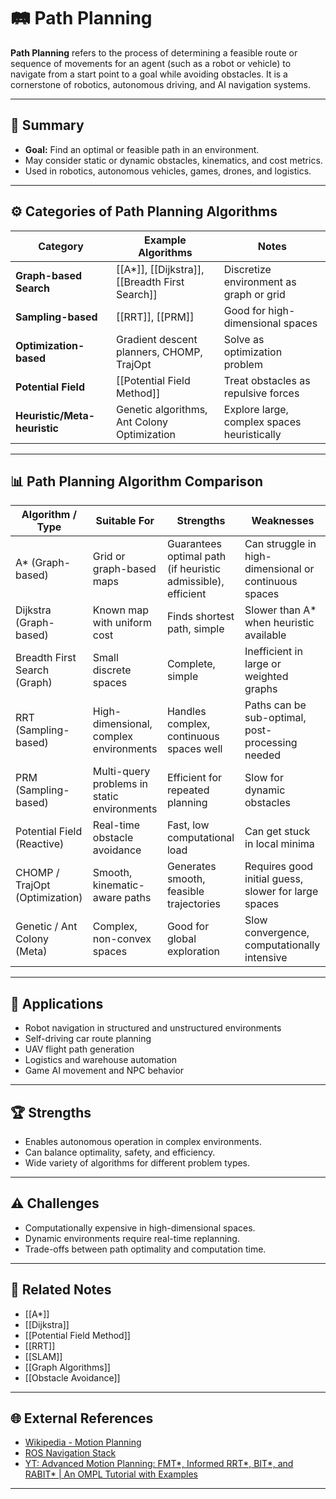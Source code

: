 # 🛤️ Path Planning

**Path Planning** refers to the process of determining a feasible route or sequence of movements for an agent (such as a robot or vehicle) to navigate from a start point to a goal while avoiding obstacles. It is a cornerstone of robotics, autonomous driving, and AI navigation systems.

---

## 🧠 Summary

- **Goal:** Find an optimal or feasible path in an environment.
- May consider static or dynamic obstacles, kinematics, and cost metrics.
- Used in robotics, autonomous vehicles, games, drones, and logistics.

---

## ⚙️ Categories of Path Planning Algorithms

| Category                | Example Algorithms                            | Notes                                        |
|-------------------------|-----------------------------------------------|----------------------------------------------|
| **Graph-based Search**   | [[A*]], [[Dijkstra]], [[Breadth First Search]] | Discretize environment as graph or grid      |
| **Sampling-based**       | [[RRT]], [[PRM]]                              | Good for high-dimensional spaces             |
| **Optimization-based**   | Gradient descent planners, CHOMP, TrajOpt     | Solve as optimization problem                |
| **Potential Field**      | [[Potential Field Method]]                    | Treat obstacles as repulsive forces          |
| **Heuristic/Meta-heuristic** | Genetic algorithms, Ant Colony Optimization | Explore large, complex spaces heuristically  |

---

## 📊 Path Planning Algorithm Comparison

| Algorithm / Type            | Suitable For                                   | Strengths                                       | Weaknesses                                      |
|-----------------------------|------------------------------------------------|------------------------------------------------|-------------------------------------------------|
| A* (Graph-based)             | Grid or graph-based maps                       | Guarantees optimal path (if heuristic admissible), efficient | Can struggle in high-dimensional or continuous spaces |
| Dijkstra (Graph-based)       | Known map with uniform cost                    | Finds shortest path, simple                     | Slower than A* when heuristic available         |
| Breadth First Search (Graph) | Small discrete spaces                          | Complete, simple                               | Inefficient in large or weighted graphs         |
| RRT (Sampling-based)         | High-dimensional, complex environments         | Handles complex, continuous spaces well         | Paths can be sub-optimal, post-processing needed |
| PRM (Sampling-based)         | Multi-query problems in static environments    | Efficient for repeated planning                 | Slow for dynamic obstacles                      |
| Potential Field (Reactive)   | Real-time obstacle avoidance                   | Fast, low computational load                    | Can get stuck in local minima                   |
| CHOMP / TrajOpt (Optimization)| Smooth, kinematic-aware paths                  | Generates smooth, feasible trajectories         | Requires good initial guess, slower for large spaces |
| Genetic / Ant Colony (Meta)  | Complex, non-convex spaces                     | Good for global exploration                     | Slow convergence, computationally intensive     |

---

## 🚀 Applications

- Robot navigation in structured and unstructured environments
- Self-driving car route planning
- UAV flight path generation
- Logistics and warehouse automation
- Game AI movement and NPC behavior

---

## 🏆 Strengths

- Enables autonomous operation in complex environments.
- Can balance optimality, safety, and efficiency.
- Wide variety of algorithms for different problem types.

---

## ⚠️ Challenges

- Computationally expensive in high-dimensional spaces.
- Dynamic environments require real-time replanning.
- Trade-offs between path optimality and computation time.

---

## 🔗 Related Notes

- [[A*]]
- [[Dijkstra]]
- [[Potential Field Method]]
- [[RRT]]
- [[SLAM]]
- [[Graph Algorithms]]
- [[Obstacle Avoidance]]

---

## 🌐 External References

- [Wikipedia - Motion Planning](https://en.wikipedia.org/wiki/Motion_planning)
- [ROS Navigation Stack](http://wiki.ros.org/navigation)
- [YT: Advanced Motion Planning: FMT*, Informed RRT*, BIT*, and RABIT* | An OMPL Tutorial with Examples](https://www.youtube.com/watch?v=yggi7QjfOUM)

---
